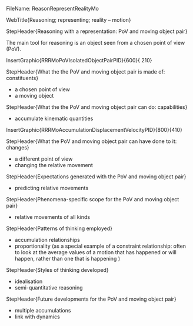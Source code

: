 FileName: ReasonRepresentRealityMo

WebTitle{Reasoning; representing; reality – motion}

StepHeader{Reasoning with a representation: PoV and moving object pair}

The main tool for reasoning is an object seen from a chosen point of view (PoV).

InsertGraphic{RRRMoPoVIsolatedObjectPairPID}{600}{ 210}


StepHeader{What the the PoV and moving object pair is made of: constituents}

- a chosen point of view
- a moving object

StepHeader{What the the PoV and moving object pair can do: capabilities}

- accumulate kinematic quantities

InsertGraphic{RRRMoAccumulationDisplacementVelocityPID}{800}{410}

StepHeader{What the PoV and moving object pair can have done to it: changes}

- a different point of view
- changing the relative movement

StepHeader{Expectations generated with the PoV and moving object pair}

- predicting relative movements

StepHeader{Phenomena-specific scope  for the PoV and moving object pair}

- relative movements of all kinds

StepHeader{Patterns of thinking employed}

- accumulation relationships
-  proportionality (as a special example of a constraint relationship: often to look at the average values of a motion that has happened or will happen, rather than one that is happening )

StepHeader{Styles of thinking developed}

- idealisation
- semi-quantitative reasoning

StepHeader{Future developments for the PoV and moving object pair}

- multiple accumulations
- link with dynamics
